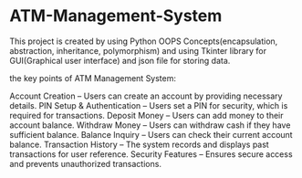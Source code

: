 # ATM-Management-System
This project is created by using Python OOPS Concepts(encapsulation, abstraction, inheritance, polymorphism) and using Tkinter library for GUI(Graphical user interface) and json file for storing data.

the key points of ATM Management System:

Account Creation – Users can create an account by providing necessary details.
PIN Setup & Authentication – Users set a PIN for security, which is required for transactions.
Deposit Money – Users can add money to their account balance.
Withdraw Money – Users can withdraw cash if they have sufficient balance.
Balance Inquiry – Users can check their current account balance.
Transaction History – The system records and displays past transactions for user reference.
Security Features – Ensures secure access and prevents unauthorized transactions. 



